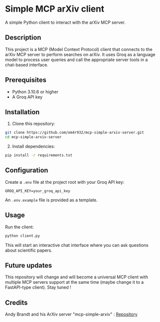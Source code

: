 # Simple MCP arXiv client

A simple Python client to interact with the arXiv MCP server.

## Description

This project is a MCP (Model Context Protocol) client that connects to the arXiv MCP server to perform searches on arXiv. It uses Groq as a language model to process user queries and call the appropriate server tools in a chat-based interface.

## Prerequisites

- Python 3.10.6 or higher
- A Groq API key

## Installation

1. Clone this repository:
```bash
git clone https://github.com/om4r932/mcp-simple-arxiv-server.git
cd mcp-simple-arxiv-server
```

2. Install dependencies:
```bash
pip install -r requirements.txt
```

## Configuration

Create a `.env` file at the project root with your Groq API key:
```
GROQ_API_KEY=your_groq_api_key
```

An `.env.example` file is provided as a template.

## Usage

Run the client:
```bash
python client.py
```

This will start an interactive chat interface where you can ask questions about scientific papers.

## Future updates

This repository will change and will become a universal MCP client with multiple MCP servers support at the same time (maybe change it to a FastAPI-type client). Stay tuned !

## Credits

Andy Brandt and his ArXiv server "mcp-simple-arxiv" : [Repository](https://github.com/andybrandt/mcp-simple-arxiv)